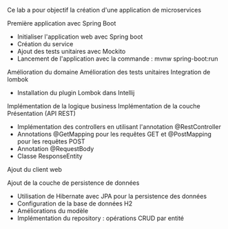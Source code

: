 Ce lab a pour objectif la création d'une application de microservices

Première application avec Spring Boot
* Initialiser l'application web avec Spring boot
* Création du service
* Ajout des tests unitaires avec Mockito
* Lancement de l'application avec la commande : mvnw spring-boot:run

Amélioration du domaine
Amélioration des tests unitaires
Integration de lombok
* Installation du plugin Lombok dans Intellij

Implémentation de la logique business
Implémentation de la couche Présentation (API REST)
* Implémentation des controllers en utilisant l'annotation @RestController
* Annotations @GetMapping pour les requêtes GET et @PostMapping pour les requêtes POST
* Annotation @RequestBody
* Classe ResponseEntity

Ajout du client web

Ajout de la couche de persistence de données
* Utilisation de Hibernate avec JPA pour la persistence des données
* Configuration de la base de données H2
* Améliorations du modèle
* Implémentation du repository : opérations CRUD par entité